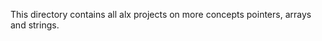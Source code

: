 <!-- @format -->

This directory contains all alx projects on more concepts pointers, arrays and strings.
